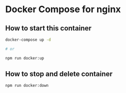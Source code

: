 # Docker Compose for nginx

## How to start this container

```sh
docker-compose up -d

# or

npm run docker:up
```

## How to stop and delete container

```sh
npm run docker:down
```
